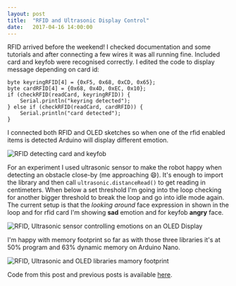 ```yaml
---
layout: post
title:  "RFID and Ultrasonic Display Control"
date:   2017-04-16 14:00:00
---
```

RFID arrived before the weekend! I checked documentation and some tutorials and after connecting a few wires it was all running fine. Included card and keyfob were recognised correctly. I edited the code to display message depending on card id:

```
byte keyringRFID[4] = {0xF5, 0x68, 0xCD, 0x65};
byte cardRFID[4] = {0x68, 0x4D, 0xEC, 0x10};
if (checkRFID(readCard, keyringRFID)) {
    Serial.println("keyring detected");
} else if (checkRFID(readCard, cardRFID)) {
    Serial.println("card detected");
}
```

I connected both RFID and OLED sketches so when one of the rfid enabled items is detected Arduino will display different emotion.

![RFID detecting card and keyfob](/quadruped/assets/rfid-oled.gif)

For an experiment I used ultrasonic sensor to make the robot happy when detecting an obstacle close-by (me approaching 😄). It's enough to import the library and then call `ultrasonic.distanceRead()` to get reading in centimeters. When below a set threshold I'm going into the loop checking for another bigger threshold to break the loop and go into idle mode again. The current setup is that the _looking around_ face expression in shown in the loop and for rfid card I'm showing **sad** emotion and for keyfob **angry** face.

![RFID, Ultrasonic sensor controlling emotions on an OLED Display](/quadruped/assets/rfid-ultrasonic-oled.gif)

I'm happy with memory footprint so far as with those three libraries it's at 50% program and 63% dynamic memory on Arduino Nano.

![RFID, Ultrasonic and OLED libraries mamory footprint](/quadruped/assets/rfid-ultrasonic-oled-memory-stats.png)

Code from this post and previous posts is available  [here](https://github.com/wrutkowski/quadruped/blob/c01af33010721998d79208610dbcb35690a00a36/arduino/rfid-ultrasonic-controlled-oled/rfid-ultrasonic-controlled-oled.ino).
